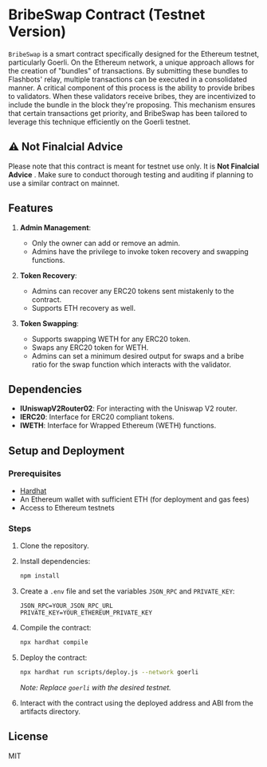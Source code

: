 # BribeSwap Contract (Testnet Version)

`BribeSwap` is a smart contract specifically designed for the Ethereum testnet, particularly Goerli. On the Ethereum network, a unique approach allows for the creation of "bundles" of transactions. By submitting these bundles to Flashbots' relay, multiple transactions can be executed in a consolidated manner. A critical component of this process is the ability to provide bribes to validators. When these validators receive bribes, they are incentivized to include the bundle in the block they're proposing. This mechanism ensures that certain transactions get priority, and BribeSwap has been tailored to leverage this technique efficiently on the Goerli testnet.

## ⚠️ Not Finalcial Advice

Please note that this contract is meant for testnet use only. It is **Not Finalcial Advice** . Make sure to conduct thorough testing and auditing if planning to use a similar contract on mainnet.

## Features

1. **Admin Management**:
   - Only the owner can add or remove an admin.
   - Admins have the privilege to invoke token recovery and swapping functions.

2. **Token Recovery**:
   - Admins can recover any ERC20 tokens sent mistakenly to the contract.
   - Supports ETH recovery as well.

3. **Token Swapping**:
   - Supports swapping WETH for any ERC20 token.
   - Swaps any ERC20 token for WETH.
   - Admins can set a minimum desired output for swaps and a bribe ratio for the swap function which interacts with the validator.

## Dependencies

- **IUniswapV2Router02**: For interacting with the Uniswap V2 router.
- **IERC20**: Interface for ERC20 compliant tokens.
- **IWETH**: Interface for Wrapped Ethereum (WETH) functions.

## Setup and Deployment

### Prerequisites

- [Hardhat](https://hardhat.org/)
- An Ethereum wallet with sufficient ETH (for deployment and gas fees)
- Access to Ethereum testnets

### Steps

1. Clone the repository.
2. Install dependencies:

   ```bash
   npm install
   ```

3. Create a `.env` file and set the variables `JSON_RPC` and `PRIVATE_KEY`:

   ```
   JSON_RPC=YOUR_JSON_RPC_URL
   PRIVATE_KEY=YOUR_ETHEREUM_PRIVATE_KEY
   ```

4. Compile the contract:

   ```bash
   npx hardhat compile
   ```

5. Deploy the contract:

   ```bash
   npx hardhat run scripts/deploy.js --network goerli
   ```

   *Note: Replace `goerli` with the desired testnet.*

6. Interact with the contract using the deployed address and ABI from the artifacts directory.

## License

MIT
